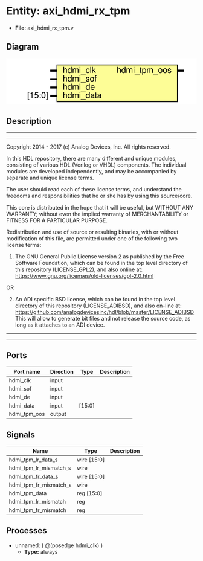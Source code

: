 # Entity: axi_hdmi_rx_tpm

- **File**: axi_hdmi_rx_tpm.v
## Diagram

![Diagram](axi_hdmi_rx_tpm.svg "Diagram")
## Description

 ***************************************************************************
 ***************************************************************************
 Copyright 2014 - 2017 (c) Analog Devices, Inc. All rights reserved.

 In this HDL repository, there are many different and unique modules, consisting
 of various HDL (Verilog or VHDL) components. The individual modules are
 developed independently, and may be accompanied by separate and unique license
 terms.

 The user should read each of these license terms, and understand the
 freedoms and responsibilities that he or she has by using this source/core.

 This core is distributed in the hope that it will be useful, but WITHOUT ANY
 WARRANTY; without even the implied warranty of MERCHANTABILITY or FITNESS FOR
 A PARTICULAR PURPOSE.

 Redistribution and use of source or resulting binaries, with or without modification
 of this file, are permitted under one of the following two license terms:

   1. The GNU General Public License version 2 as published by the
      Free Software Foundation, which can be found in the top level directory
      of this repository (LICENSE_GPL2), and also online at:
      <https://www.gnu.org/licenses/old-licenses/gpl-2.0.html>

 OR

   2. An ADI specific BSD license, which can be found in the top level directory
      of this repository (LICENSE_ADIBSD), and also on-line at:
      https://github.com/analogdevicesinc/hdl/blob/master/LICENSE_ADIBSD
      This will allow to generate bit files and not release the source code,
      as long as it attaches to an ADI device.

 ***************************************************************************
 ***************************************************************************

## Ports

| Port name    | Direction | Type   | Description |
| ------------ | --------- | ------ | ----------- |
| hdmi_clk     | input     |        |             |
| hdmi_sof     | input     |        |             |
| hdmi_de      | input     |        |             |
| hdmi_data    | input     | [15:0] |             |
| hdmi_tpm_oos | output    |        |             |
## Signals

| Name                   | Type           | Description |
| ---------------------- | -------------- | ----------- |
| hdmi_tpm_lr_data_s     | wire [15:0]    |             |
| hdmi_tpm_lr_mismatch_s | wire           |             |
| hdmi_tpm_fr_data_s     | wire [15:0]    |             |
| hdmi_tpm_fr_mismatch_s | wire           |             |
| hdmi_tpm_data          | reg     [15:0] |             |
| hdmi_tpm_lr_mismatch   | reg            |             |
| hdmi_tpm_fr_mismatch   | reg            |             |
## Processes
- unnamed: ( @(posedge hdmi_clk) )
  - **Type:** always
